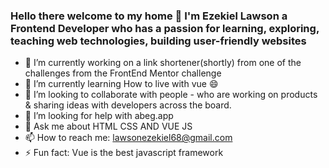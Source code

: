 ### Hello there welcome to my home 👋 I'm Ezekiel Lawson  a  Frontend Developer  who has a passion for learning, exploring, teaching web technologies, building user-friendly websites

- 🔭 I’m currently working on a link shortener(shortly) from one of the challenges from the FrontEnd Mentor challenge
- 🌱 I’m currently learning How to live with vue 😄
- 👯 I’m looking to collaborate  with people -  who are working on products & sharing ideas with 
developers across the board.
- 🤔 I’m looking for help with 
abeg.app
- 💬 Ask me about HTML CSS AND VUE JS
- 📫 How to reach me: lawsonezekiel68@gmail.com
- ⚡ Fun fact: Vue is the best javascript framework

<!--
**Emilsone/Emilsone**, ✨ _special_ ✨ repository because its `README.md` (this file) appears on your GitHub profile.

Here are some ideas to get you started:


-->
